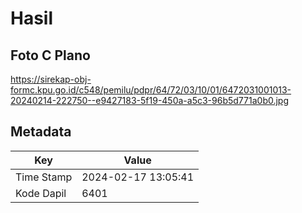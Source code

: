 # Hasil

## Foto C Plano

https://sirekap-obj-formc.kpu.go.id/c548/pemilu/pdpr/64/72/03/10/01/6472031001013-20240214-222750--e9427183-5f19-450a-a5c3-96b5d771a0b0.jpg


## Metadata

| Key        | Value               |
| ---------- | ------------------- |
| Time Stamp | 2024-02-17 13:05:41 |
| Kode Dapil | 6401                |



